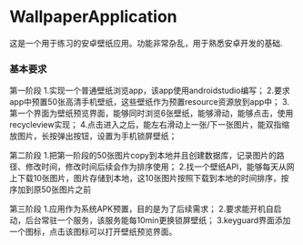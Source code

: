 # WallpaperApplication
这是一个用于练习的安卓壁纸应用。功能非常杂乱，用于熟悉安卓开发的基础.

### 基本要求
第一阶段
1.实现一个普通壁纸浏览app，该app使用androidstudio编写；
2.要求app中预置50张高清手机壁纸，这些壁纸作为预置resource资源放到app中；
3.第一个界面为壁纸预览界面，能够同时浏览6张壁纸，能够滑动，能够点击，使用recycleview实现；
4.点击进入之后，能左右滑动上一张/下一张图片，能双指缩放图片，长按弹出按钮，设置为手机锁屏壁纸；

第二阶段
1.把第一阶段的50张图片copy到本地并且创建数据库，记录图片的路径、修改时间，修改时间后续会作为排序使用；
2.找一个壁纸API，能够每天从网上下载10张图片，图片存储到本地，这10张图片按照下载到本地的时间排序，按序加到原50张图片之前

第三阶段 
1.应用作为系统APK预置，目的是为了后续需求； 
2.要求能开机自启动，后台常驻一个服务，该服务能每10min更换锁屏壁纸； 
3.keyguard界面添加一个图标，点击该图标可以打开壁纸预览界面。

